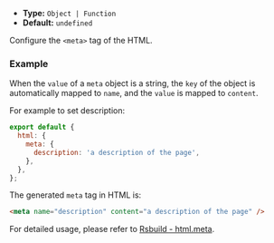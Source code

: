 - **Type:** `Object | Function`
- **Default:** `undefined`

Configure the `<meta>` tag of the HTML.

### Example

When the `value` of a `meta` object is a string, the `key` of the object is automatically mapped to `name`, and the `value` is mapped to `content`.

For example to set description:

```js
export default {
  html: {
    meta: {
      description: 'a description of the page',
    },
  },
};
```

The generated `meta` tag in HTML is:

```html
<meta name="description" content="a description of the page" />
```

For detailed usage, please refer to [Rsbuild - html.meta](https://rsbuild.dev/config/html/meta).
